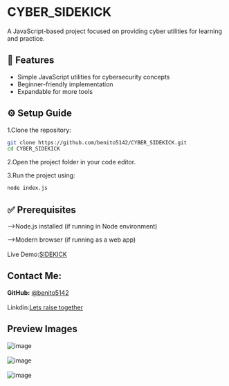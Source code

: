 # CYBER_SIDEKICK

A JavaScript-based project focused on providing cyber utilities for learning and practice.

## 🚀 Features
- Simple JavaScript utilities for cybersecurity concepts
- Beginner-friendly implementation
- Expandable for more tools

## ⚙️ Setup Guide

1.Clone the repository:

 ```bash
git clone https://github.com/benito5142/CYBER_SIDEKICK.git
cd CYBER_SIDEKICK
  ```
2.Open the project folder in your code editor.

3.Run the project using:
```bash
node index.js
```
## ✅ Prerequisites

-->Node.js installed (if running in Node environment)

-->Modern browser (if running as a web app)
<br></br>
Live Demo:[SIDEKICK](https://cyber-sidekick.vercel.app/)

## Contact Me:
**GitHub:** [@benito5142](https://github.com/benito5142)
<br></br>
  Linkdin:[Lets raise together](https://www.linkedin.com/in/benito-f-a-rayer/)

## Preview Images
![image](./images.png)
<br></br>
![image](./images.png)
<br></br>
![image](./images.png)

